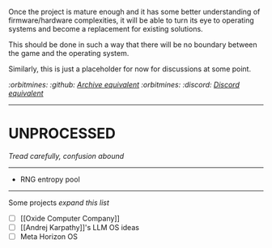 Once the project is mature enough and it has some better understanding of firmware/hardware complexities, it will be able to turn its eye to operating systems and become a replacement for existing solutions. 

This should be done in such a way that there will be no boundary between the game and the operating system.

Similarly, this is just a placeholder for now for discussions at some point.

*:orbitmines: :github: [Archive equivalent](https://github.com/orbitmines/archive/blob/main/projects/PENDING%20(2027%3F%2B)%3B%20Operating%20System.md)*
*:orbitmines: :discord: [Discord equivalent](https://discord.com/channels/1055502602365845534/1238116377982664776)*

---

# UNPROCESSED
*Tread carefully, confusion abound*

---

- RNG entropy pool

---

Some projects
*expand this list*
- [ ] [[Oxide Computer Company]]
- [ ] [[Andrej Karpathy]]'s LLM OS ideas
- [ ] Meta Horizon OS

